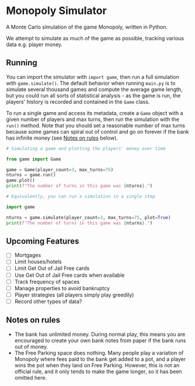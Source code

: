 # Monopoly Simulator

A Monte Carlo simulation of the game Monopoly, written in Python.

We attempt to simulate as much of the game as possible, tracking various data e.g. player money.

## Running

You can import the simulator with `import game`, then run a full simulation with `game.simulate()`. The default behavior when running `main.py` is to simulate several thousand games and compute the average game length, but you could run all sorts of statistical analysis - as the game is run, the players' history is recorded and contained in the `Game` class.

To run a single game and access its metadata, create a `Game` object with a given number of players and max turns, then run the simulation with the `run()` method. Note that you should set a reasonable number of max turns because some games can spiral out of control and go on forever if the bank has infinite money (see [Notes on rules](#notes-on-rules) below).

```python
# Simulating a game and plotting the players' money over time

from game import Game

game = Game(player_count=3, max_turns=75)
nturns = game.run()
game.plot()
print(f"The number of turns in this game was {nturns}.")
```

```python
# Equivalently, you can run a simulation in a single step

import game

nturns = game.simulate(player_count=3, max_turns=75, plot=True)
print(f"The number of turns in this game was {nturns}.")
```

## Upcoming Features

- [ ] Mortgages
- [ ] Limit houses/hotels
- [ ] Limit Get Out of Jail Free cards
- [ ] Use Get Out of Jail Free cards when available
- [ ] Track frequency of spaces
- [ ] Manage properties to avoid bankruptcy
- [ ] Player strategies (all players simply play greedily)
- [ ] Record other types of data?

## Notes on rules

- The bank has unlimited money. During normal play, this means you are encouraged to create your own bank notes from paper if the bank runs out of money.
- The Free Parking space does nothing. Many people play a variation of Monopoly where fees paid to the bank get added to a pot, and a player wins the pot when they land on Free Parking. However, this is not an official rule, and it only tends to make the game longer, so it has been omitted here.

